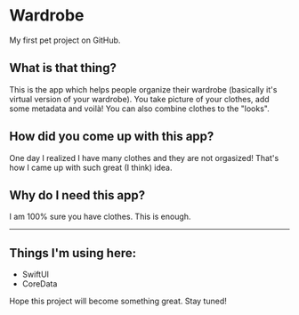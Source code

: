 # Wardrobe
My first pet project on GitHub.

## What is that thing?
This is the app which helps people organize their wardrobe (basically it's virtual version of your wardrobe). You take picture of your clothes, add some metadata and voilà! You can also combine clothes to the "looks".

## How did you come up with this app?
One day I realized I have many clothes and they are not orgasized! That's how I came up with such great (I think) idea.

## Why do I need this app?
I am 100% sure you have clothes. This is enough.

<hr/>

## Things I'm using here:
- SwiftUI
- CoreData

Hope this project will become something great. Stay tuned!
